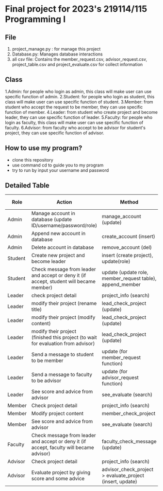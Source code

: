 # Final project for 2023's 219114/115 Programming I
## File
  1. project_manage.py : for manage this project
  2. Database.py: Manages database interactions
  3. all csv file: Contains the member_request.csv, advisor_request.csv, project_table.csv and project_evaluate.csv for collect information

## Class
  1.Admin: for people who login as admin, this class will make user can use specific function of admin.
  2.Student: for people who login as student, this class will make user can use specific function of student.
  3.Member: from student who accept the request to be member, they can use specific function of member.
  4.Leader: from student who create project and become leader, they can use specific function of leader.
  5.Faculty: for people  who login as faculty, this class will make user can use specific function of faculty.
  6.Advisor: from faculty who accept to be advisor for student's project, they can use specific function of advisor.

## How to use my program?
- clone this repository
- use command cd to guide you to my program
- try to run by input your username and password

## Detailed Table
 |     Role        |      Action     |      Method     |      Class      | Completion percentage  |
 | --------------- | --------------- | --------------- | --------------- | ---------------------- | 
 | Admin           |Manage account in database (update ID/username/password/role) | manage_account (update) | Admin | 100% |
 | Admin | Append new account in database | create_account (insert) | Admin | 100% |
 |Admin |Delete account in database|remove_account (del)|Admin|100%|
 |Student|Create new project and become leader|insert (create project), update(role)|Student|100% |
 |Student|Check message from leader and accept or deny it (if accept, student will became member)|update (update role, member_request table), append_member|Student|100% |
 |Leader|check project detail|project_info (search)|Leader|100% |
 |Leader|modify their project (rename title)|lead_check_project (update)|Leader|100%|
 |Leader|modify their project (modify content)|lead_check_project (update)|Leader|100%|
 |Leader|modify their project (finished this project (to wait for evaluation from advisor)|lead_check_project (update)|Leader|100%|
 |Leader|Send a message to student to be member|update (for member_request function)|Leader|100%|
 |Leader|Send a message to faculty to be advisor|update (for advisor_request function)|Leader|100%|
 |Leader|See score and advice from advisor|see_evaluate (search)|Leader|100%|
 |Member|Check project detail|project_info (search)|Member|100%|
 |Member|Modify project content|member_check_project|Member|100%|
 |Member|See score and advice from advisor|see_evaluate (search)|Member|100%|
 |Faculty|Check message from leader and accept or deny it (if accept, faculty will became advisor)|faculty_check_message (update)|Faculty|100%|
 |Advisor|Check project detail|project_info (search)|Advisor|100%|
 |Advisor|Evaluate project by giving score and some advice|advisor_check_project > evaluate_project (insert, update)|Advisor|100%|
